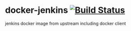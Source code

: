 # docker-jenkins [![Build Status](https://jenkins.bln.space/buildStatus/icon?job=docker-images%2Fdocker-jenkins)](https://jenkins.bln.space/job/docker-images/job/docker-jenkins/)

jenkins docker image from upstream including docker client

